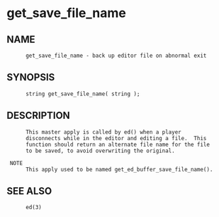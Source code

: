 # get_save_file_name
## NAME
          get_save_file_name - back up editor file on abnormal exit

## SYNOPSIS
          string get_save_file_name( string );

## DESCRIPTION
          This master apply is called by ed() when a player
          disconnects while in the editor and editing a file.  This
          function should return an alternate file name for the file
          to be saved, to avoid overwriting the original.

     NOTE
          This apply used to be named get_ed_buffer_save_file_name().

## SEE ALSO
          ed(3)
